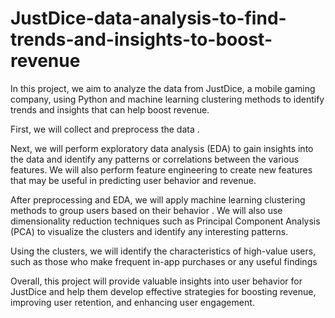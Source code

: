 # JustDice-data-analysis-to-find-trends-and-insights-to-boost-revenue
In this project, we aim to analyze the data from JustDice, a mobile gaming company, using Python and machine learning clustering methods to identify trends and insights that can help boost revenue.

First, we will collect and preprocess the data .

Next, we will perform exploratory data analysis (EDA) to gain insights into the data and identify any patterns or correlations between the various features. We will also perform feature engineering to create new features that may be useful in predicting user behavior and revenue.

After preprocessing and EDA, we will apply machine learning clustering methods to group users based on their behavior . We will also use dimensionality reduction techniques such as Principal Component Analysis (PCA) to visualize the clusters and identify any interesting patterns.

Using the clusters, we will identify the characteristics of high-value users, such as those who make frequent in-app purchases or any useful findings

Overall, this project will provide valuable insights into user behavior for JustDice and help them develop effective strategies for boosting revenue, improving user retention, and enhancing user engagement.
